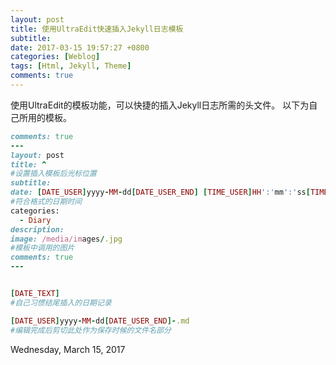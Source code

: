 ```yaml
---
layout: post
title: 使用UltraEdit快速插入Jekyll日志模板
subtitle: 
date: 2017-03-15 19:57:27 +0800
categories: [Weblog]
tags: [Html, Jekyll, Theme]
comments: true 
---
```

使用UltraEdit的模板功能，可以快捷的插入Jekyll日志所需的头文件。
以下为自己所用的模板。

```ruby
comments: true 
---
layout: post
title: ^  
#设置插入模板后光标位置
subtitle: 
date: [DATE_USER]yyyy-MM-dd[DATE_USER_END] [TIME_USER]HH':'mm':'ss[TIME_USER_END] +0800 
#符合格式的日期时间
categories:
  - Diary
description: 
image: /media/images/.jpg 
#模板中调用的图片
comments: true 
---


[DATE_TEXT] 
#自己习惯结尾插入的日期记录

[DATE_USER]yyyy-MM-dd[DATE_USER_END]-.md
#编辑完成后剪切此处作为保存时候的文件名部分
```
Wednesday, March 15, 2017